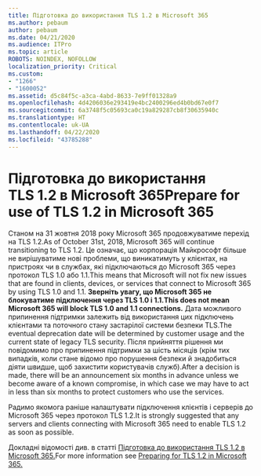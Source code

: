 ```yaml
---
title: Підготовка до використання TLS 1.2 в Microsoft 365
ms.author: pebaum
author: pebaum
ms.date: 04/21/2020
ms.audience: ITPro
ms.topic: article
ROBOTS: NOINDEX, NOFOLLOW
localization_priority: Critical
ms.custom:
- "1266"
- "1600052"
ms.assetid: d5c84f5c-a3ca-4abd-8633-7e9ff01328a9
ms.openlocfilehash: 4d4206036e293419e4bc2400296ed4b0bd67e0f7
ms.sourcegitcommit: 6a3748f5c05693ca0c19a829287cb8f30635940c
ms.translationtype: HT
ms.contentlocale: uk-UA
ms.lasthandoff: 04/22/2020
ms.locfileid: "43785288"
---
```

# <a name="prepare-for-use-of-tls-12-in-microsoft-365"></a><span data-ttu-id="0fb9f-102">Підготовка до використання TLS 1.2 в Microsoft 365</span><span class="sxs-lookup"><span data-stu-id="0fb9f-102">Prepare for use of TLS 1.2 in Microsoft 365</span></span>

<span data-ttu-id="0fb9f-103">Станом на 31 жовтня 2018 року Microsoft 365 продовжуватиме перехід на TLS 1.2.</span><span class="sxs-lookup"><span data-stu-id="0fb9f-103">As of October 31st, 2018, Microsoft 365 will continue transitioning to TLS 1.2.</span></span> <span data-ttu-id="0fb9f-104">Це означає, що корпорація Майкрософт більше не вирішуватиме нові проблеми, що виникатимуть у клієнтах, на пристроях чи в службах, які підключаються до Microsoft 365 через протокол TLS 1.0 або 1.1.</span><span class="sxs-lookup"><span data-stu-id="0fb9f-104">This means that Microsoft will not fix new issues that are found in clients, devices, or services that connect to Microsoft 365 by using TLS 1.0 and 1.1.</span></span> <span data-ttu-id="0fb9f-105">**Зверніть увагу, що Microsoft 365 не блокуватиме підключення через TLS 1.0 і 1.1.**</span><span class="sxs-lookup"><span data-stu-id="0fb9f-105">**This does not mean Microsoft 365 will block TLS 1.0 and 1.1 connections.**</span></span> <span data-ttu-id="0fb9f-106">Дата можливого припинення підтримки залежить від використання цих підключень клієнтами та поточного стану застарілої системи безпеки TLS.</span><span class="sxs-lookup"><span data-stu-id="0fb9f-106">The eventual deprecation date will be determined by customer usage and the current state of legacy TLS security.</span></span> <span data-ttu-id="0fb9f-107">Після прийняття рішення ми повідомимо про припинення підтримки за шість місяців (крім тих випадків, коли стане відомо про порушення безпеки й знадобиться діяти швидше, щоб захистити користувачів служб).</span><span class="sxs-lookup"><span data-stu-id="0fb9f-107">After a decision is made, there will be an announcement six months in advance unless we become aware of a known compromise, in which case we may have to act in less than six months to protect customers who use the services.</span></span>
  
<span data-ttu-id="0fb9f-108">Радимо якомога раніше налаштувати підключення клієнтів і серверів до Microsoft 365 через протокол TLS 1.2.</span><span class="sxs-lookup"><span data-stu-id="0fb9f-108">It is strongly suggested that any servers and clients connecting with Microsoft 365 need to enable TLS 1.2 as soon as possible.</span></span>
  
<span data-ttu-id="0fb9f-109">Докладні відомості див. в статті [Підготовка до використання TLS 1.2 в Microsoft 365.](https://support.microsoft.com/help/4057306/preparing-for-tls-1-2-in-office-365)</span><span class="sxs-lookup"><span data-stu-id="0fb9f-109">For more information see [Preparing for TLS 1.2 in Microsoft 365.](https://support.microsoft.com/help/4057306/preparing-for-tls-1-2-in-office-365)</span></span>
  